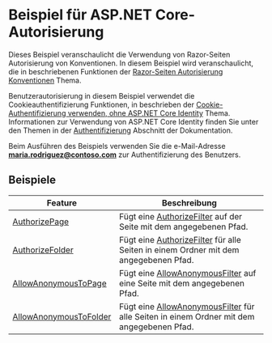 # <a name="aspnet-core-authorization-sample"></a>Beispiel für ASP.NET Core-Autorisierung

Dieses Beispiel veranschaulicht die Verwendung von Razor-Seiten Autorisierung von Konventionen. In diesem Beispiel wird veranschaulicht, die in beschriebenen Funktionen der [Razor-Seiten Autorisierung Konventionen](https://docs.microsoft.com/aspnet/core/security/authorization/razor-pages-authorization) Thema.

Benutzerautorisierung in diesem Beispiel verwendet die Cookieauthentifizierung Funktionen, in beschrieben der [Cookie-Authentifizierung verwenden, ohne ASP.NET Core Identity](https://docs.microsoft.com/aspnet/core/security/authentication/cookie) Thema. Informationen zur Verwendung von ASP.NET Core Identity finden Sie unter den Themen in der [Authentifizierung](https://docs.microsoft.com/aspnet/core/security/authentication/index) Abschnitt der Dokumentation.

Beim Ausführen des Beispiels verwenden Sie die e-Mail-Adresse **maria.rodriguez@contoso.com** zur Authentifizierung des Benutzers.

## <a name="examples-in-this-sample"></a>Beispiele

|                                                                              Feature                                                                               |                                                                                        Beschreibung                                                                                         |
|--------------------------------------------------------------------------------------------------------------------------------------------------------------------|--------------------------------------------------------------------------------------------------------------------------------------------------------------------------------------------|
|          [AuthorizePage](https://docs.microsoft.com/dotnet/api/microsoft.extensions.dependencyinjection.pageconventioncollectionextensions.authorizepage)          |                Fügt eine [AuthorizeFilter](https://docs.microsoft.com/dotnet/api/microsoft.aspnetcore.mvc.authorization.authorizefilter) auf der Seite mit dem angegebenen Pfad.                |
|        [AuthorizeFolder](https://docs.microsoft.com/dotnet/api/microsoft.extensions.dependencyinjection.pageconventioncollectionextensions.authorizefolder)        |      Fügt eine [AuthorizeFilter](https://docs.microsoft.com/dotnet/api/microsoft.aspnetcore.mvc.authorization.authorizefilter) für alle Seiten in einem Ordner mit dem angegebenen Pfad.      |
|   [AllowAnonymousToPage](https://docs.microsoft.com/dotnet/api/microsoft.extensions.dependencyinjection.pageconventioncollectionextensions.allowanonymoustopage)   |            Fügt eine [AllowAnonymousFilter](https://docs.microsoft.com/dotnet/api/microsoft.aspnetcore.mvc.authorization.allowanonymousfilter) auf eine Seite mit dem angegebenen Pfad.            |
| [AllowAnonymousToFolder](https://docs.microsoft.com/dotnet/api/microsoft.extensions.dependencyinjection.pageconventioncollectionextensions.allowanonymoustofolder) | Fügt eine [AllowAnonymousFilter](https://docs.microsoft.com/dotnet/api/microsoft.aspnetcore.mvc.authorization.allowanonymousfilter) für alle Seiten in einem Ordner mit dem angegebenen Pfad. |

